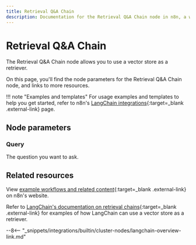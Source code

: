 ```yaml
---
title: Retrieval Q&A Chain
description: Documentation for the Retrieval Q&A Chain node in n8n, a workflow automation platform. Includes details of operations and configuration, and links to examples and credentials information.
---
```


# Retrieval Q&A Chain

The Retrieval Q&A Chain node allows you to use a vector store as a retriever.

On this page, you'll find the node parameters for the Retrieval Q&A Chain node, and links to more resources.

!!! note "Examples and templates"
	For usage examples and templates to help you get started, refer to n8n's [LangChain integrations](https://n8n.io/integrations/retrieval-qanda-chain/){:target=_blank .external-link} page.
	
## Node parameters

### Query

The question you want to ask.

## Related resources

View [example workflows and related content](https://n8n.io/integrations/retrieval-qanda-chain/){:target=_blank .external-link} on n8n's website.

Refer to [LangChain's documentation on retrieval chains](https://js.langchain.com/docs/modules/chains/popular/vector_db_qa){:target=_blank .external-link} for examples of how LangChain can use a vector store as a retriever.

--8<-- "_snippets/integrations/builtin/cluster-nodes/langchain-overview-link.md"
